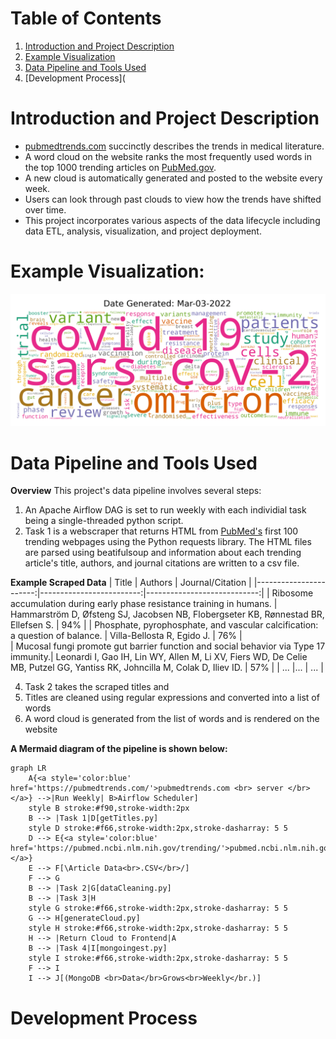 
# Table of Contents 
1. [Introduction and Project Description](#Introduction%20and%20Project%20Description)
2. [Example Visualization](#Example%20Visualization)
3. [Data Pipeline and Tools Used](#Data%20Pipeline%20and%20Tools%20Used)
4. [Development Process](
# Introduction and Project Description
- [pubmedtrends.com](https://pubmedtrends.com/) succinctly describes the trends in medical literature. 
- A word cloud on the website ranks the most frequently used words in the top 1000 trending articles on [PubMed.gov](pubmed.ncbi.nlm.nih.gov/trending/). 
- A new cloud is automatically generated and posted to the website every week.
- Users can look through past clouds to view how the trends have shifted over time. 
- This project incorporates various aspects of the data lifecycle including data ETL, analysis, visualization, and project deployment.
# Example Visualization:
![Example cloud](static/Mar-03-2022.png)
# Data Pipeline and Tools Used
**Overview**
This project's data pipeline involves several steps:

1. An Apache Airflow DAG is set to run weekly with each individial task being a single-threaded python script.
2. Task 1 is a webscraper that returns HTML from [PubMed's](pubmed.ncbi.nlm.nih.gov/trending/) first 100 trending webpages using the Python requests library. The HTML files are parsed using beatifulsoup and information about each trending article's title, authors, and journal citations are written to a csv file.

**Example Scraped Data**
| Title                  | Authors                  | Journal/Citation            |
|-----------------------:|-------------------------:|----------------------------:|
| Ribosome accumulation during early phase resistance training in humans. | Hammarström D, Øfsteng SJ, Jacobsen NB, Flobergseter KB, Rønnestad BR, Ellefsen S.                      | 94%                         |
| Phosphate, pyrophosphate, and vascular calcification: a question of balance.  | Villa-Bellosta R, Egido J. | 76%                         |     
| Mucosal fungi promote gut barrier function and social behavior via Type 17 immunity.| Leonardi I, Gao IH, Lin WY, Allen M, Li XV, Fiers WD, De Celie MB, Putzel GG, Yantiss RK, Johncilla M, Colak D, Iliev ID.  | 57%                         |
| ...                    |...                       | ...                         |

4. Task 2 takes the scraped titles and 
5. Titles are cleaned using regular expressions and converted into a list of words
6. A word cloud is generated from the list of words and is rendered on the website

**A Mermaid diagram of the pipeline is shown below:**
``` mermaid
graph LR
    A{<a style='color:blue' href='https://pubmedtrends.com/'>pubmedtrends.com <br> server </br></a>} -->|Run Weekly| B>Airflow Scheduler]
    style B stroke:#f90,stroke-width:2px
    B --> |Task 1|D[getTitles.py]
    style D stroke:#f66,stroke-width:2px,stroke-dasharray: 5 5
    D --> E{<a style='color:blue' href='https://pubmed.ncbi.nlm.nih.gov/trending/'>pubmed.ncbi.nlm.nih.gov/<br>trending/</br></a>}
    E --> F[\Article Data<br>.CSV</br>/]
    F --> G
    B --> |Task 2|G[dataCleaning.py]
    B --> |Task 3|H
    style G stroke:#f66,stroke-width:2px,stroke-dasharray: 5 5
    G --> H[generateCloud.py]
    style H stroke:#f66,stroke-width:2px,stroke-dasharray: 5 5
    H --> |Return Cloud to Frontend|A
    B --> |Task 4|I[mongoingest.py]
    style I stroke:#f66,stroke-width:2px,stroke-dasharray: 5 5
    F --> I
    I --> J[(MongoDB <br>Data</br>Grows<br>Weekly</br.)]
```
# Development Process

